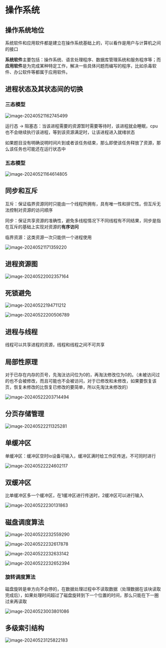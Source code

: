 # 操作系统

## 操作系统地位

系统软件和应用软件都是建立在操作系统基础上的，可以看作是用户与计算机之间的接口

**系统软件**主要包括：操作系统、语言处理程序、数据库管理系统和服务程序等；而**应用软件**是为完成某种特定工作，解决一些具体问题而编写的程序，比如杀毒软件、办公软件等都属于应用软件。



## 进程状态及其状态间的切换

### 三态模型

![image-20240521162745499](image-20240521162745499.png)

运行态 -> 阻塞态：当该进程需要的资源暂时需要等待时，该进程就会睡眠，cpu也不会继续执行该进程，等到该资源满足时，让该进程进入就绪状态

如果题目没有明确说明时间片到或者该任务结束，那么即使该任务释放了资源，那么该任务也可能还在运行状态中

### 五态模型

 ![image-20240521164614805](image-20240521164614805.png)



## 同步和互斥

互斥：保证临界资源同时只能由一个线程所拥有，具有唯一性和排它性。但互斥无法控制对资源的访问顺序

同步：保证共享资源的准确性，避免多线程情况下不同线程有不同结果，同步是指在互斥的基础上实现对资源的**有序访问**

临界资源：这类资源一次只能供一个进程使用

![image-20240521171359220](image-20240521171359220.png)



## 进程资源图

![image-20240522002357164](image-20240522002357164.png)



## 死锁避免

![image-20240522194711212](image-20240522194711212.png)

![image-20240522200506789](image-20240522200506789.png)



## 进程与线程

线程可以共享进程的资源，线程和线程之间不可共享



## 局部性原理

对于已存在内存的页号，先淘汰访问位为0的，再淘汰修改位为0的。（未被访问过的也不会被修改，而且可能也不会被访问，对于已修改和未修改，如果要恢复该页，恢复未修改的比恢复已修改的要简单，所以先淘汰未修改的）

![image-20240522203714494](image-20240522203714494-17163814474411.png)



## 分页存储管理

![image-20240522211325281](image-20240522211325281.png)



## 单缓冲区

单缓冲区：缓冲区空时io设备可输入，缓冲区满时给工作区传送，不可同时进行

![image-20240522224602117](image-20240522224602117.png)

## 双缓冲区

比单缓冲区多一个缓冲区，在1缓冲区进行传送时，2缓冲区可以进行输入

![image-20240522230131863](image-20240522230131863.png)



## 磁盘调度算法

![image-20240522232559290](image-20240522232559290.png)

![image-20240522232617878](image-20240522232617878.png)

![image-20240522232633142](image-20240522232633142.png)

![image-20240522232652394](image-20240522232652394.png)

### 旋转调度算法

磁盘旋转是单方向不会停的，在数据处理过程中不读取数据（处理数据在该块读取完成后），如果处理时间超过了磁盘旋转到下一个位置的时间，那么只能在下一圈过来再读取

![image-20240523003801086](image-20240523003801086.png)



## 多级索引结构

![image-20240523125822183](image-20240523125822183.png)
